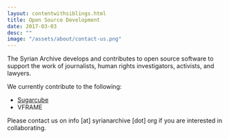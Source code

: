 ```yaml
---
layout: contentwithsiblings.html
title: Open Source Development
date: 2017-03-03
desc: ""
image: "/assets/about/contact-us.png"
---
```

The Syrian Archive develops and contributes to open source software to support the work of journalists, human rights investigators, activists, and lawyers.

We currently contribute to the following:
- [Sugarcube](https://gitlab.com/sucarcube)
- VFRAME

Please contact us on info [at] syrianarchive [dot] org if you are interested in collaborating. 
